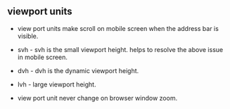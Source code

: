## viewport units
- view port units make scroll on mobile screen when the address bar is visible. 
- svh - svh is the small viewport height. helps to resolve the above issue in mobile screen.  
- dvh - dvh is the dynamic viewport height.
- lvh - large viewport height.

- view port unit never change on browser window zoom.